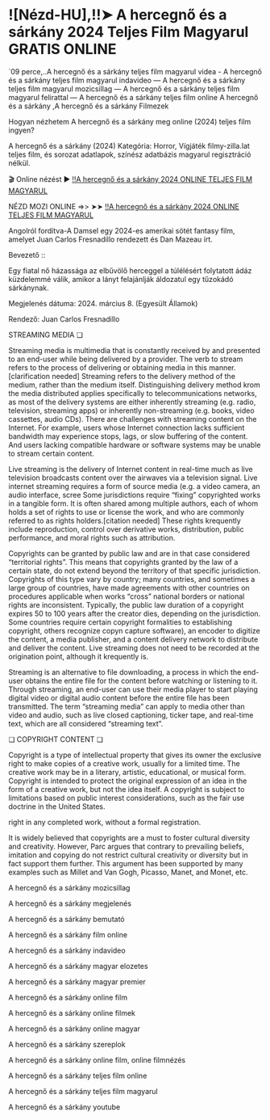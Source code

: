 # ![Nézd-HU],!!➤ A hercegnő és a sárkány 2024 Teljes Film Magyarul GRATIS ONLINE

`09 perce,..A hercegnő és a sárkány teljes film magyarul videa - A hercegnő és a sárkány teljes film magyarul indavideo — A hercegnő és a sárkány teljes film magyarul mozicsillag — A hercegnő és a sárkány teljes film magyarul felirattal — A hercegnő és a sárkány teljes film online A hercegnő és a sárkány ,A hercegnő és a sárkány Filmezek

Hogyan nézhetem A hercegnő és a sárkány meg online (2024) teljes film ingyen?

A hercegnő és a sárkány (2024) Kategória: Horror, Vígjáték filmy-zilla.lat teljes film, és sorozat adatlapok, színész adatbázis magyarul regisztráció nélkül.


🎬 Online nézést ► [!!A hercegnő és a sárkány 2024 ONLINE TELJES FILM MAGYARUL](https://cm.filmy-zilla.lat/hu/movie/763215)

NÉZD MOZI ONLINE =>> ➤➤ [!!A hercegnő és a sárkány 2024 ONLINE TELJES FILM MAGYARUL](https://cm.filmy-zilla.lat/hu/movie/763215)

Angolról fordítva-A Damsel egy 2024-es amerikai sötét fantasy film, amelyet Juan Carlos Fresnadillo rendezett és Dan Mazeau írt.


Bevezető ::

Egy fiatal nő házassága az elbűvölő herceggel a túlélésért folytatott ádáz küzdelemmé válik, amikor a lányt felajánlják áldozatul egy tűzokádó sárkánynak.


Megjelenés dátuma: 2024. március 8. (Egyesült Államok)

Rendező: Juan Carlos Fresnadillo


STREAMING MEDIA ❏


Streaming media is multimedia that is constantly received by and presented to an end-user while being delivered by a provider. The verb to stream refers to the process of delivering or obtaining media in this manner.[clarification needed] Streaming refers to the delivery method of the medium, rather than the medium itself. Distinguishing delivery method krom the media distributed applies specifically to telecommunications networks, as most of the delivery systems are either inherently streaming (e.g. radio, television, streaming apps) or inherently non-streaming (e.g. books, video cassettes, audio CDs). There are challenges with streaming content on the Internet. For example, users whose Internet connection lacks sufficient bandwidth may experience stops, lags, or slow buffering of the content. And users lacking compatible hardware or software systems may be unable to stream certain content.


Live streaming is the delivery of Internet content in real-time much as live television broadcasts content over the airwaves via a television signal. Live internet streaming requires a form of source media (e.g. a video camera, an audio interface, scree
Some jurisdictions require “fixing” copyrighted works in a tangible form. It is often shared among multiple authors, each of whom holds a set of rights to use or license the work, and who are commonly referred to as rights holders.[citation needed] These rights krequently include reproduction, control over derivative works, distribution, public performance, and moral rights such as attribution.


Copyrights can be granted by public law and are in that case considered “territorial rights”. This means that copyrights granted by the law of a certain state, do not extend beyond the territory of that specific jurisdiction. Copyrights of this type vary by country; many countries, and sometimes a large group of countries, have made agreements with other countries on procedures applicable when works “cross” national borders or national rights are inconsistent. Typically, the public law duration of a copyright expires 50 to 100 years after the creator dies, depending on the jurisdiction. Some countries require certain copyright formalities to establishing copyright, others recognize copyn capture software), an encoder to digitize the content, a media publisher, and a content delivery network to distribute and deliver the content. Live streaming does not need to be recorded at the origination point, although it krequently is.


Streaming is an alternative to file downloading, a process in which the end-user obtains the entire file for the content before watching or listening to it. Through streaming, an end-user can use their media player to start playing digital video or digital audio content before the entire file has been transmitted. The term “streaming media” can apply to media other than video and audio, such as live closed captioning, ticker tape, and real-time text, which are all considered “streaming text”.


❏ COPYRIGHT CONTENT ❏


Copyright is a type of intellectual property that gives its owner the exclusive right to make copies of a creative work, usually for a limited time. The creative work may be in a literary, artistic, educational, or musical form. Copyright is intended to protect the original expression of an idea in the form of a creative work, but not the idea itself. A copyright is subject to limitations based on public interest considerations, such as the fair use doctrine in the United States.

right in any completed work, without a formal registration.


It is widely believed that copyrights are a must to foster cultural diversity and creativity. However, Parc argues that contrary to prevailing beliefs, imitation and copying do not restrict cultural creativity or diversity but in fact support them further. This argument has been supported by many examples such as Millet and Van Gogh, Picasso, Manet, and Monet, etc.


A hercegnő és a sárkány mozicsillag


A hercegnő és a sárkány megjelenés


A hercegnő és a sárkány bemutató


A hercegnő és a sárkány film online


A hercegnő és a sárkány indavideo


A hercegnő és a sárkány magyar elozetes


A hercegnő és a sárkány magyar premier


A hercegnő és a sárkány online film


A hercegnő és a sárkány online filmek


A hercegnő és a sárkány online magyar


A hercegnő és a sárkány szereplok


A hercegnő és a sárkány online film, online filmnézés


A hercegnő és a sárkány teljes film online


A hercegnő és a sárkány teljes film magyarul


A hercegnő és a sárkány youtube
